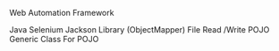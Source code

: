 Web Automation Framework

Java
Selenium
Jackson Library (ObjectMapper)
File Read /Write
POJO
Generic Class For POJO
